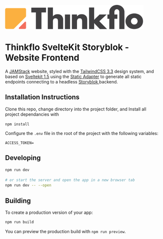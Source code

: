 [<img width="450" src="./static/logo.svg"/>](https://www.thinkflo.com/)

# Thinkflo SvelteKit Storyblok - Website Frontend

A [JAMStack](https://jamstack.org/) website, styled with the [TailwindCSS 3.3](https://tailwindcss.com/) design system, and based on [Sveltekit 1.5](https://kit.svelte.dev/docs/introduction) using the [Static Adapter](https://kit.svelte.dev/docs/adapters#supported-environments-static-sites) to generate all static endpoints connecting to a headless [Storyblok ](https://www.storyblok.com/docs/guide/introduction) backend.

## Installation Instructions

Clone this repo, change directory into the project folder, and Install all project dependancies with 

`npm install`

Configure the `.env` file in the root of the project with the following variables:

```
ACCESS_TOKEN=
```

## Developing

```bash
npm run dev

# or start the server and open the app in a new browser tab
npm run dev -- --open
```

## Building

To create a production version of your app:

```bash
npm run build
```

You can preview the production build with `npm run preview`.